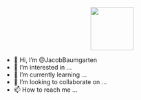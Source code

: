 <div id="header" align="center">
  <img src="https://giphy.com/gifs/creative-coding-libcinder-100days-3osxY52Ss9rhK2fbhe" width="100"/>
</div>





- 👋 Hi, I’m @JacobBaumgarten
- 👀 I’m interested in ...
- 🌱 I’m currently learning ...
- 💞️ I’m looking to collaborate on ...
- 📫 How to reach me ...


